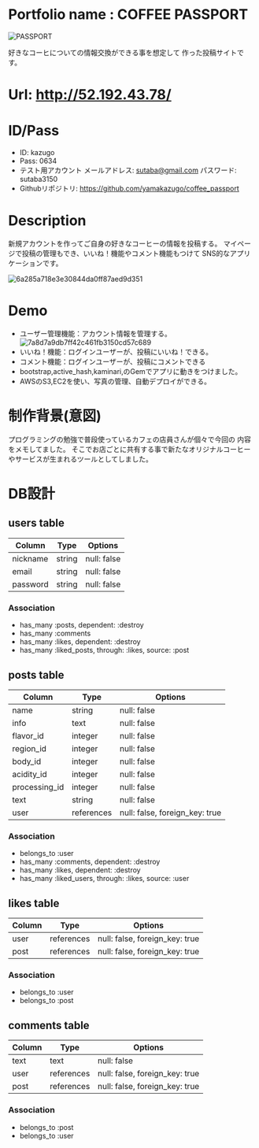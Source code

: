 # Portfolio name : COFFEE PASSPORT

![PASSPORT](PASSPORT.png)

好きなコーヒについての情報交換ができる事を想定して
作った投稿サイトです。

# Url: http://52.192.43.78/

# ID/Pass

* ID: kazugo
* Pass: 0634
* テスト用アカウント
  メールアドレス: sutaba@gmail.com
  パスワード: sutaba3150
* Githubリポジトリ: https://github.com/yamakazugo/coffee_passport


# Description

新規アカウントを作ってご自身の好きなコーヒーの情報を投稿する。
マイページで投稿の管理もでき、いいね！機能やコメント機能もつけて
SNS的なアプリケーションです。

![6a285a718e3e30844da0ff87aed9d351](https://user-images.githubusercontent.com/73051044/108161607-b7bd4180-712e-11eb-8372-6f40c5aab30a.gif)


# Demo

* ユーザー管理機能：アカウント情報を管理する。
![7a8d7a9db7ff42c461fb3150cd57c689](https://user-images.githubusercontent.com/73051044/108166631-ccea9e00-7137-11eb-8844-1e6647c9051b.gif)
* いいね！機能：ログインユーザーが、投稿にいいね！できる。
* コメント機能：ログインユーザーが、投稿にコメントできる
* bootstrap,active_hash,kaminari,のGemでアプリに動きをつけました。
* AWSのS3,EC2を使い、写真の管理、自動デプロイができる。

# 制作背景(意図)

プログラミングの勉強で普段使っているカフェの店員さんが個々で今回の
内容をメモしてました。
そこでお店ごとに共有する事で新たなオリジナルコーヒー
やサービスが生まれるツールとしてしました。


# DB設計

## users table

| Column                  | Type   | Options     |
| ----------------------- | ------ | ----------- |
| nickname                | string | null: false |
| email                   | string | null: false |
| password                | string | null: false |


### Association

- has_many :posts, dependent: :destroy
- has_many :comments
- has_many :likes, dependent: :destroy
- has_many :liked_posts, through: :likes, source: :post

## posts table

| Column                  | Type        | Options                        |
| ----------------------- | ---------   | ------------------------------ |
| name                    | string      | null: false                    |
| info                    | text        | null: false                    |
| flavor_id               | integer     | null: false                    |
| region_id               | integer     | null: false                    |
| body_id                 | integer     | null: false                    | 
| acidity_id              | integer     | null: false                    |
| processing_id           | integer     | null: false                    |
| text                    | string      | null: false                    |
| user                    | references  | null: false, foreign_key: true |


### Association

- belongs_to :user
- has_many :comments, dependent: :destroy
- has_many :likes, dependent: :destroy
- has_many :liked_users, through: :likes, source: :user


## likes table

| Column     | Type       | Options                        |
| ---------- | ---------- | ------------------------------ |
| user       | references | null: false, foreign_key: true |
| post       | references | null: false, foreign_key: true |

### Association

- belongs_to :user
- belongs_to :post

## comments table

| Column      | Type       | Options                        |
|-------------|------------|------------------------------- |
| text        | text       | null: false                    |
| user        | references | null: false, foreign_key: true |
| post        | references | null: false, foreign_key: true |

### Association

- belongs_to :post
- belongs_to :user
